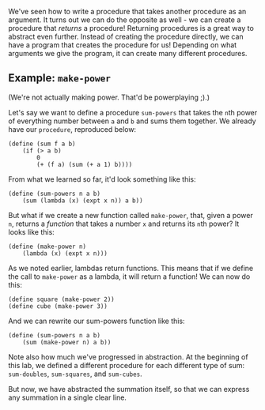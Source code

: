 We've seen how to write a procedure that takes another procedure as an argument. It turns out we can do the opposite as well - we can create a procedure that _returns_ a procedure! Returning procedures is a great way to abstract even further. Instead of creating the procedure directly, we can have a program that creates the procedure for us! Depending on what arguments we give the program, it can create many different procedures.

## Example: `make-power`

(We're not actually making power. That'd be powerplaying ;).)

Let's say we want to define a procedure `sum-powers` that takes the `n`th power of everything number between `a` and `b` and sums them together. We already have our `procedure`, reproduced below:

	(define (sum f a b)
		(if (> a b)
			0
			(+ (f a) (sum (+ a 1) b))))

From what we learned so far, it'd look something like this:

	(define (sum-powers n a b)
		(sum (lambda (x) (expt x n)) a b))

But what if we create a new function called `make-power`, that, given a power `n`, returns a _function_ that takes a number `x` and returns its `n`th power? It looks like this:

	(define (make-power n)
		(lambda (x) (expt x n)))

As we noted earlier, lambdas return functions. This means that if we define the call to `make-power` as a lambda, it will return a function! We can now do this:

	(define square (make-power 2))
	(define cube (make-power 3))

And we can rewrite our sum-powers function like this:

	(define (sum-powers n a b)
		(sum (make-power n) a b))


Note also how much we've progressed in abstraction. At the beginning of this
lab, we defined a different procedure for each different type of sum: `sum-doubles`, `sum-squares`, and `sum-cubes`.

But now, we have abstracted the summation itself, so that we can express any
summation in a single clear line.